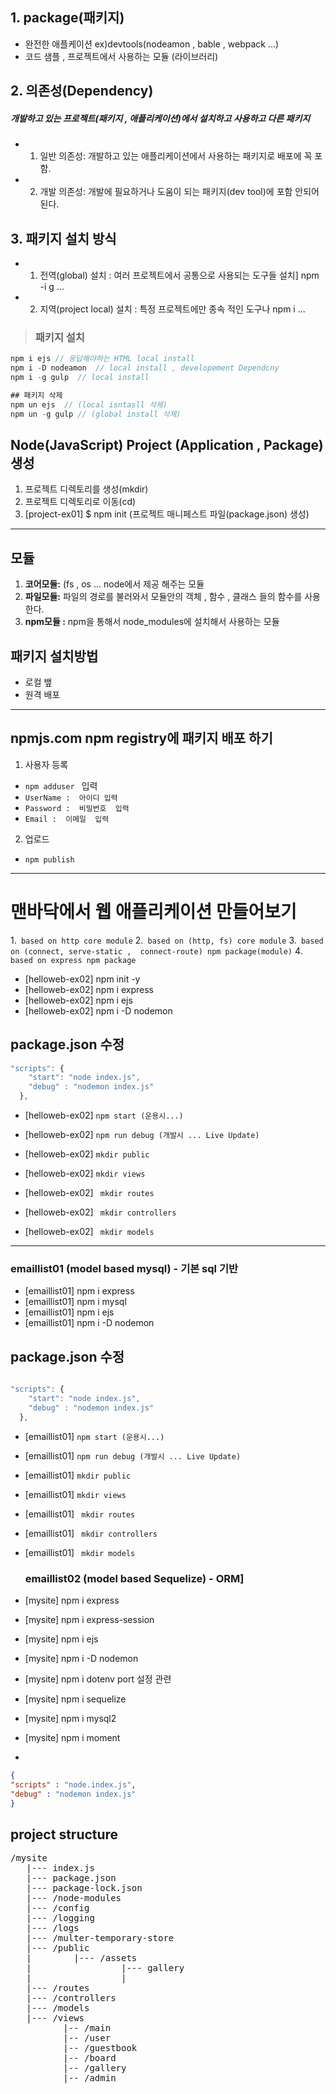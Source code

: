  ## 1. package(패키지)
- 완전한 애플케이션 ex)devtools(nodeamon , bable , webpack ...)
- 코드 샘플 , 프로젝트에서 사용하는 모듈 (라이브러리)

## 2. 의존성(Dependency)

  ##### **개발하고 있는 프로젝트(패키지 , 애플리케이션)에서 설치하고 사용하고 다른 패키지**


- 1. 일반 의존성: 개발하고 있는 애플리케이션에서 사용하는 패키지로 배포에 꼭 포함.

- 2. 개발 의존성: 개발에 필요하거나 도움이 되는 패키지(dev tool)에 포함 안되어 된다.

##  3. 패키지 설치 방식

- 1. 전역(global) 설치 : 여러 프로젝트에서 공통으로 사용되는 도구들 설치] npm -i g ...
- 2. 지역(project local) 설치 : 특정 프로젝트에만 종속 적인 도구나  npm i ...


> ###  패키지 설치 

```javascript
npm i ejs // 응답해야하는 HTML local install
npm i -D nodeamon  // local install , developement Dependcny
npm i -g gulp  // local install
```

```javascript
## 패키지 삭제
npm un ejs  // (local isntasll 삭제)
npm un -g gulp // (global install 삭제)
```

## Node(JavaScript) Project (Application , Package) 생성

1. 프로젝트 디렉토리를 생성(mkdir)
2. 프로젝트 디렉토리로 이동(cd)
3. [project-ex01] $ npm init (프로젝트 매니페스트 파일(package.json) 생성)


- - -

## 모듈  
1. **코어모듈:** (fs , os  ... node에서 제공 해주는 모듈
1. **파일모듈:** 파일의 경로를 불러와서 모듈안의 객체 , 함수 , 클래스 들의 함수를 사용한다.
1. **npm모듈 :** npm을 통해서 node_modules에 설치해서 사용하는 모듈

## 패키지 설치방법
- 로컬 뱊
- 원격 배포 
- - -

## npmjs.com npm registry에 패키지 배포 하기 


1. 사용자 등록
- ```npm adduser ```  입력 
- ```UserName :  아이디 입력 ```
- ```Password :  비밀번호  입력 ```
-  ```Email :  이메일  입력 ```


2.  업로드
   - ```npm publish```

- - - 

# 맨바닥에서 웹 애플리케이션 만들어보기

1.``` based on http core module```
2.``` based on (http, fs) core module```
3.``` based on (connect, serve-static ,  connect-route) npm package(module)```
4.``` based on express npm package```


- [helloweb-ex02] npm init -y
- [helloweb-ex02] npm i express
- [helloweb-ex02] npm i ejs
- [helloweb-ex02] npm i -D nodemon

## package.json  수정


```javascript
"scripts": {
    "start": "node index.js",
    "debug" : "nodemon index.js"
  },
```
- [helloweb-ex02] ```npm start (운용시...)```
- [helloweb-ex02] ```npm run debug (개발시 ... Live Update)```


- [helloweb-ex02] ```mkdir public```
- [helloweb-ex02] ```mkdir views```
- [helloweb-ex02] ``` mkdir routes```
- [helloweb-ex02] ``` mkdir controllers```
- [helloweb-ex02] ``` mkdir models```
  

- - -

  ### emaillist01 (model based mysql) - 기본 sql 기반

- [emaillist01] npm i express
- [emaillist01] npm i mysql
- [emaillist01] npm i ejs
- [emaillist01] npm i -D nodemon

## package.json  수정


```javascript

"scripts": {
    "start": "node index.js",
    "debug" : "nodemon index.js"
  },

```
- [emaillist01] ```npm start (운용시...)```
- [emaillist01] ```npm run debug (개발시 ... Live Update)```


- [emaillist01] ```mkdir public```
- [emaillist01] ```mkdir views```
- [emaillist01] ``` mkdir routes```
- [emaillist01] ``` mkdir controllers```
- [emaillist01] ``` mkdir models```
  


  ### emaillist02 (model based Sequelize) - ORM]


- [mysite] npm i express
- [mysite] npm i express-session
- [mysite] npm i ejs
- [mysite] npm i -D nodemon
- [mysite] npm i dotenv port 설정 관련
- [mysite] npm i sequelize
- [mysite] npm i mysql2
- [mysite] npm i moment
- 
```json
{
"scripts" : "node.index.js",
"debug" : "nodemon index.js"
}
```


## project structure
<pre>
/mysite
   |--- index.js
   |--- package.json
   |--- package-lock.json
   |--- /node-modules
   |--- /config
   |--- /logging
   |--- /logs
   |--- /multer-temporary-store
   |--- /public
   |        |--- /assets
   |                 |--- gallery
   |                 |
   |--- /routes
   |--- /controllers
   |--- /models
   |--- /views
          |-- /main
          |-- /user
          |-- /guestbook
          |-- /board
          |-- /gallery
          |-- /admin    

</pre>